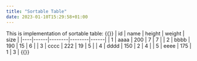 ```yaml
---
title: "Sortable Table"
date: 2023-01-10T15:29:58+01:00
---
```

This is implementation of  sortable table:
{{<tablesortable>}}
| id | name | height | weight | size |
|----|------|--------|--------|------|
| 1  | aaaa | 200    | 7      | 7    |
| 2  | bbbb | 190    | 15     | 6    |
| 3  | cccc | 222    | 19     | 5    |
| 4  | dddd | 150    | 2      | 4    |
| 5  | eeee | 175    | 1      | 3    |
    {{</tablesortable>}}
